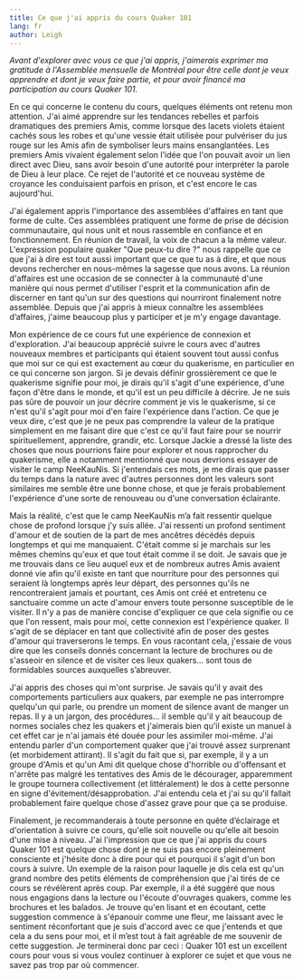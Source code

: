 ```yaml
---
title: Ce que j'ai appris du cours Quaker 101
lang: fr
author: Leigh
---
```

*Avant d'explorer avec vous ce que j'ai appris, j'aimerais exprimer ma gratitude à l'Assemblée mensuelle de Montréal pour être celle dont je veux apprendre et dont je veux faire partie, et pour avoir financé ma participation au cours Quaker 101.*

En ce qui concerne le contenu du cours, quelques éléments ont retenu mon attention. J'ai aimé apprendre sur les tendances rebelles et parfois dramatiques des premiers Amis, comme lorsque des lacets violets étaient cachés sous les robes et qu'une vessie était utilisée pour pulvériser du jus rouge sur les Amis afin de symboliser leurs mains ensanglantées. Les premiers Amis vivaient également selon l'idée que l'on pouvait avoir un lien direct avec Dieu, sans avoir besoin d'une autorité pour interpréter la parole de Dieu à leur place. Ce rejet de l'autorité et ce nouveau système de croyance les conduisaient parfois en prison, et c'est encore le cas aujourd'hui.

J'ai également appris l'importance des assemblées d'affaires en tant que forme de culte. Ces assemblées pratiquent une forme de prise de décision communautaire, qui nous unit et nous rassemble en confiance et en fonctionnement. En réunion de travail, la voix de chacun a la même valeur. L'expression populaire quaker "Que peux-tu dire ?" nous rappelle que ce que j'ai à dire est tout aussi important que ce que tu as à dire, et que nous devons rechercher en nous-mêmes la sagesse que nous avons. La réunion d'affaires est une occasion de se connecter à la communauté d'une manière qui nous permet d'utiliser l'esprit et la communication afin de discerner en tant qu'un sur des questions qui nourriront finalement notre assemblée. Depuis que j'ai appris à mieux connaître les assemblées d’affaires, j'aime beaucoup plus y participer et je m'y engage davantage.

Mon expérience de ce cours fut une expérience de connexion et d'exploration. J'ai beaucoup apprécié suivre le cours avec d'autres nouveaux membres et participants qui étaient souvent tout aussi confus que moi sur ce qui est exactement au cœur du quakerisme, en particulier en ce qui concerne son jargon. Si je devais définir grossièrement ce que le quakerisme signifie pour moi, je dirais qu'il s'agit d'une expérience, d'une façon d'être dans le monde, et qu'il est un peu difficile à décrire. Je ne suis pas sûre de pouvoir un jour décrire comment je vis le quakerisme, si ce n'est qu'il s'agit pour moi d'en faire l'expérience dans l'action. Ce que je veux dire, c'est que je ne peux pas comprendre la valeur de la pratique simplement en me faisant dire que c'est ce qu'il faut faire pour se nourrir spirituellement, apprendre, grandir, etc. Lorsque Jackie a dressé la liste des choses que nous pourrions faire pour explorer et nous rapprocher du quakerisme, elle a notamment mentionné que nous devrions essayer de visiter le camp NeeKauNis. Si j'entendais ces mots, je me dirais que passer du temps dans la nature avec d'autres personnes dont les valeurs sont similaires me semble être une bonne chose, et que je ferais probablement l'expérience d'une sorte de renouveau ou d'une conversation éclairante. 

Mais la réalité, c'est que le camp NeeKauNis m’a fait ressentir quelque chose de profond lorsque j'y suis allée. J'ai ressenti un profond sentiment d'amour et de soutien de la part de mes ancêtres décédés depuis longtemps et qui me manquaient. C'était comme si je marchais sur les mêmes chemins qu'eux et que tout était comme il se doit. Je savais que je me trouvais dans ce lieu auquel eux et de nombreux autres Amis avaient donné vie afin qu'il existe en tant que nourriture pour des personnes qui seraient là longtemps après leur départ, des personnes qu'ils ne rencontreraient jamais et pourtant, ces Amis ont créé et entretenu ce sanctuaire comme un acte d'amour envers toute personne susceptible de le visiter. Il n'y a pas de manière concise d'expliquer ce que cela signifie ou ce que l'on ressent, mais pour moi, cette connexion est l'expérience quaker. Il s'agit de se déplacer en tant que collectivité afin de poser des gestes d'amour qui traverserons le temps. En vous racontant cela, j'essaie de vous dire que les conseils donnés concernant la lecture de brochures ou de s'asseoir en silence et de visiter ces lieux quakers... sont tous de formidables sources auxquelles s’abreuver.

J'ai appris des choses qui m'ont surprise. Je savais qu'il y avait des comportements particuliers aux quakers, par exemple ne pas interrompre quelqu'un qui parle, ou prendre un moment de silence avant de manger un repas. Il y a un jargon, des procédures... il semble qu'il y ait beaucoup de normes sociales chez les quakers et j'aimerais bien qu'il existe un manuel à cet effet car je n'ai jamais été douée pour les assimiler moi-même. J'ai entendu parler d'un comportement quaker que j'ai trouvé assez surprenant (et morbidement attirant). Il s'agit du fait que si, par exemple, il y a un groupe d'Amis et qu'un Ami dit quelque chose d'horrible ou d'offensant et n'arrête pas malgré les tentatives des Amis de le décourager, apparemment le groupe tournera collectivement (et littéralement) le dos à cette personne en signe d'évitement/désapprobation. J'ai entendu cela et j'ai su qu'il fallait probablement faire quelque chose d'assez grave pour que ça se produise.

Finalement, je recommanderais à toute personne en quête d’éclairage et d'orientation à suivre ce cours, qu'elle soit nouvelle ou qu'elle ait besoin d'une mise à niveau. J'ai l'impression que ce que j'ai appris du cours Quaker 101 est quelque chose dont je ne suis pas encore pleinement consciente et j'hésite donc à dire pour qui et pourquoi il s'agit d'un bon cours à suivre. Un exemple de la raison pour laquelle je dis cela est qu'un grand nombre des petits éléments de compréhension que j'ai tirés de ce cours se révélèrent après coup. Par exemple, il a été suggéré que nous nous engagions dans la lecture ou l'écoute d'ouvrages quakers, comme les brochures et les balados. Je trouve qu'en lisant et en écoutant, cette suggestion commence à s'épanouir comme une fleur, me laissant avec le sentiment réconfortant que je suis d'accord avec ce que j'entends et que cela a du sens pour moi, et il m’est tout à fait agréable de me souvenir de cette suggestion. Je terminerai donc par ceci : Quaker 101 est un excellent cours pour vous si vous voulez continuer à explorer ce sujet et que vous ne savez pas trop par où commencer.
